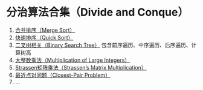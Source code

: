 # 分治算法合集（Divide and Conque）

1. [合并排序（Merge Sort）](mergeSort.cpp)
2. [快速排序（Quick Sort）](quickSort.cpp)
3. [二叉树相关（Binary Search Tree）](bstTree.cpp)
	包含前序遍历、中序遍历、后序遍历、计算树高
4. [大整数乘法（Multiplication of Large Integers）](recursive_miltiply.cpp)
5. [Strassen矩阵乘法（Strassen’s Matrix Multiplication）](strassenMatrix.cpp)
6. [最近点对问题（Closest-Pair Problem）](efficientCloserPair.cpp)
7. ...